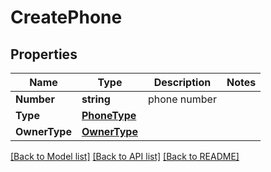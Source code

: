 # CreatePhone

## Properties

Name | Type | Description | Notes
------------ | ------------- | ------------- | -------------
**Number** | **string** | phone number | 
**Type** | [**PhoneType**](PhoneType.md) |  | 
**OwnerType** | [**OwnerType**](OwnerType.md) |  | 

[[Back to Model list]](../README.md#documentation-for-models) [[Back to API list]](../README.md#documentation-for-api-endpoints) [[Back to README]](../README.md)


